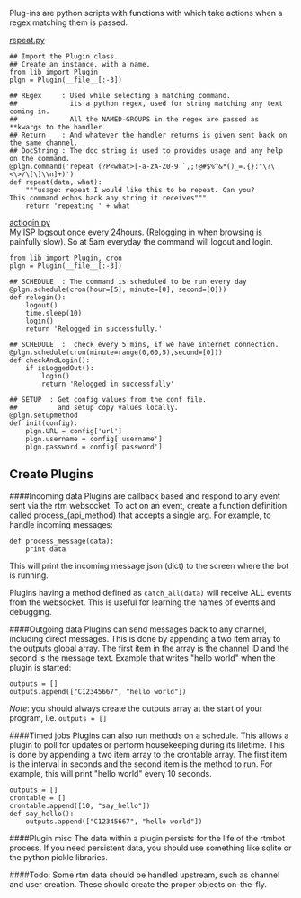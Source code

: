Plug-ins are python scripts with functions with which take actions when a regex matching them is passed.

[repeat.py](./../example-plugins/repeat.py)  
```
## Import the Plugin class. 
## Create an instance, with a name.
from lib import Plugin  
plgn = Plugin(__file__[:-3])

## REgex     : Used while selecting a matching command.
##             its a python regex, used for string matching any text coming in.
##             All the NAMED-GROUPS in the regex are passed as **kwargs to the handler.
## Return    : And whatever the handler returns is given sent back on the same channel.
## DocString : The doc string is used to provides usage and any help on the command.
@plgn.command('repeat (?P<what>[-a-zA-Z0-9 `,;!@#$%^&*()_=.{}:"\?\<\>/\[\]\\n]+)')
def repeat(data, what):
    """usage: repeat I would like this to be repeat. Can you?
This command echos back any string it receives"""
    return 'repeating ' + what

```


[actlogin.py](./../example-plugins/actlogin.py)  
My ISP logsout once every 24hours. (Relogging in when browsing is painfully slow).
So at 5am everyday the command will logout and login.
```
from lib import Plugin, cron
plgn = Plugin(__file__[:-3])

## SCHEDULE  : The command is scheduled to be run every day
@plgn.schedule(cron(hour=[5], minute=[0], second=[0]))
def relogin():
    logout()
    time.sleep(10)
    login()
    return 'Relogged in successfully.'

## SCHEDULE  :  check every 5 mins, if we have internet connection.
@plgn.schedule(cron(minute=range(0,60,5),second=[0]))
def checkAndLogin():
    if isLoggedOut():
        login()
        return 'Relogged in successfully'

## SETUP  : Get config values from the conf file.
##          and setup copy values locally.
@plgn.setupmethod
def init(config):
    plgn.URL = config['url']
    plgn.username = config['username']
    plgn.password = config['password']
```


Create Plugins
--------

####Incoming data
Plugins are callback based and respond to any event sent via the rtm websocket. To act on an event, create a function definition called process_(api_method) that accepts a single arg. For example, to handle incoming messages:

    def process_message(data):
        print data

This will print the incoming message json (dict) to the screen where the bot is running.

Plugins having a method defined as ```catch_all(data)``` will receive ALL events from the websocket. This is useful for learning the names of events and debugging.

####Outgoing data
Plugins can send messages back to any channel, including direct messages. This is done by appending a two item array to the outputs global array. The first item in the array is the channel ID and the second is the message text. Example that writes "hello world" when the plugin is started:

    outputs = []
    outputs.append(["C12345667", "hello world"])
        
*Note*: you should always create the outputs array at the start of your program, i.e. ```outputs = []```

####Timed jobs
Plugins can also run methods on a schedule. This allows a plugin to poll for updates or perform housekeeping during its lifetime. This is done by appending a two item array to the crontable array. The first item is the interval in seconds and the second item is the method to run. For example, this will print "hello world" every 10 seconds.

    outputs = []
    crontable = []
    crontable.append([10, "say_hello"])
    def say_hello():
        outputs.append(["C12345667", "hello world"])

####Plugin misc
The data within a plugin persists for the life of the rtmbot process. If you need persistent data, you should use something like sqlite or the python pickle libraries.

####Todo:
Some rtm data should be handled upstream, such as channel and user creation. These should create the proper objects on-the-fly.
